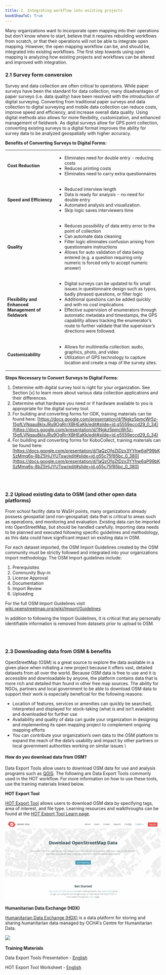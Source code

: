 ```yaml
---
title: 2. Integrating workflow into existing projects
bookShowToC: True
---
```


Many organizations want to incorporate open mapping into their operations but don’t know where to start, believe that it requires rebuilding workflows from scratch, or that their operations will not be able to integrate open mapping.  However, the open mapping workflow can be, and should be, integrated into existing workflows. The first step towards using open mapping is analyzing how existing projects and workflows can be altered and improved with integration. 


### 2.1 Survey form conversion

Survey and data collection are often critical to operations. While paper surveys have been the standard for data collection, many disadvantages of paper surveys (i.e. data quality) have been resolved with the introduction of digital surveying. Converting from traditional paper surveys and data collection to digital surveying and mobile data collection can reduce costs, improve speed and efficiency, and increase overall data quality. Using digital methods also allows for more flexibility, customization, and enhanced management of fieldwork. As digital surveys allow for GPS point collection, converting existing surveys to a digital format improves the ability for survey data to be analyzed geospatially with higher accuracy.  

**Benefits of Converting Surveys to Digital Forms:**



<table>
  <tr>
   <td><strong>Cost Reduction</strong>
   </td>
   <td>
<ul>

<li>Eliminates need for double entry - reducing costs

<li>Reduces printing costs

<li>Eliminates need to carry extra questionnaires  		
</li>
</ul>
   </td>
  </tr>
  <tr>
   <td><strong>Speed and Efficiency</strong>
   </td>
   <td>
<ul>

<li>Reduced interview length 

<li>Data is ready for analysis - no need for double entry 

<li>Automated analysis and visualization.

<li>Skip logic saves interviewers time
</li>
</ul>
   </td>
  </tr>
  <tr>
   <td><strong>Quality </strong>
   </td>
   <td>
<ul>

<li>Reduces possibility of data entry error to the point of collection

<li>Can automate data cleaning

<li>Filter logic eliminates confusion arising from questionnaire instructions

<li>Allows for auto validation of data being entered (e.g. a question requiring only numeric is forced only to accept numeric answer)
</li>
</ul>
   </td>
  </tr>
  <tr>
   <td><strong>Flexibility and Enhanced Management of fieldwork</strong>
   </td>
   <td>
<ul>

<li>Digital surveys can be updated to fix small issues in questionnaire design such as typos, badly phrased questions, or filter logic 

<li>Additional questions can be added quickly and with no cost implications

<li>Effective supervision of enumerators through automatic metadata and timestamps, the GPS capability allows tracking the enumerator’s route to further validate that the supervisor’s directions were followed.
</li>
</ul>
   </td>
  </tr>
  <tr>
   <td><strong>Customizability</strong>
   </td>
   <td>
<ul>

<li>Allows for multimedia collection: audio, graphics, photo, and video 

<li>Utilization of GPS technology to capture location and create a map of the survey sites.
</li>
</ul>
   </td>
  </tr>
</table>


**Steps Necessary to Convert Surveys to Digital Forms:**



1. Determine with digital survey tool is right for your organization. See Section [x] to learn more about various data collection applications and their differences. 
2. Determine what hardware you need or if hardware available to you is appropriate for the digital survey tool. 
3. For building and converting forms for ODK, training materials can be found here: [https://docs.google.com/presentation/d/1Ngkz5pmcWr5z-15gfLVNqau8klxJRu9OgRrrXBHEaKk/edit#slide=id.g5559eccd29_0_34](https://docs.google.com/presentation/d/1Ngkz5pmcWr5z-15gfLVNqau8klxJRu9OgRrrXBHEaKk/edit#slide=id.g5559eccd29_0_34)
4. For building and converting forms for KoboCollect, training materials can be found here: [https://docs.google.com/presentation/d/1aQzOfgZtDzx3YYhw6qP99bKSzMmq6s-8bZ5HiJYUTsw/edit#slide=id.g55c75f85bc_0_380](https://docs.google.com/presentation/d/1aQzOfgZtDzx3YYhw6qP99bKSzMmq6s-8bZ5HiJYUTsw/edit#slide=id.g55c75f85bc_0_380)

<br>
<br>


### 2.2 Upload existing data to OSM (and other open data platforms)

From school facility data to WaSH points, many organizations already possess geospatial (and non-geospatial) data that is critical to areas such as operations, and monitoring and evaluation. Existing data can be imported into OpenStreetMap, but should be handled carefully. Importing data needs to be planned and executed following specific guidelines and methodology, as this data could have significant impact on existing data in OSM. 

For each dataset imported, the OSM Import Guidelines created by the OSM community must be strictly followed and integrated into your organizations import methodology. The OSM Import guidelines include: 



1. Prerequisites
2. Community Buy-in
3. License Approval
4. Documentation
5. Import Review
6. Uploading 

For the full OSM Import Guidelines visit [wiki.openstreetmap.org/wiki/Import/Guidelines](http://wiki.openstreetmap.org/wiki/Import/Guidelines)

In addition to following the Import Guidelines, it is critical that any personally identifiable information is removed from datasets prior to upload to OSM. 

<br>
<br>

### 2.3 Downloading data from OSM & benefits

OpenStreetMap (OSM) is a great source to explore the data available in a given place when initiating a new project because it offers vast, detailed datasets from all over the world. Because OSM data is free to use and it is accessible and downloadable by anyone, the platform contains data that is more rich and detailed than found in other free map sources. The ability for NGOs, partners and local government to be able to download OSM data to support their work is especially beneficial for the following reasons:



*   Location of features, services or amenities can quickly be searched, interpreted and displayed for stock-taking (what is and isn’t available) and downloaded for further use
*   Availability and quality of data can guide your organization in designing and implementing its open mapping project to complement ongoing mapping efforts 
*   You can contribute your organization’s own data to the OSM platform to expand the reach of the data’s usability and impact by other partners or local government authorities working on similar issues \


#### **How do you download data from OSM?**

Data Export Tools allow users to download OSM data for use and analysis programs such as [QGIS](https://github.com/hotosm/toolbox/wiki/7.1-QGIS). The following are Data Export Tools commonly used in the HOT workflow. For more information on how to use these tools, use the training materials linked below.

**HOT Export Tool**

[HOT Export Tool](https://export.hotosm.org/en/v3/) allows users to download OSM data by specifying tags, area of interest, and file type. Learning resources and walkthroughs can be found at the [HOT Export Tool Learn page](https://export.hotosm.org/en/v3/learn).

![](/images/part-ii/HOTExport2.gif)

**Humanitarian Data Exchange (HDX)**

[Humanitarian Data Exchange (HDX)](https://data.humdata.org/) is a data platform for storing and sharing humanitarian data managed by OCHA's Centre for Humanitarian Data.

![](/images/part-ii/HDX.gif)

**Training Materials**

Data Export Tools Presentation - [English](https://docs.google.com/presentation/d/1RyHYVPZU5d4xJ1cpWga4QRdfohpEs-t9ylJ_HTJ7wm8/edit?usp=sharing) 

HOT Export Tool Worksheet - [English](https://docs.google.com/document/d/1BcSSQuVbLQDAAbBGdZQNh_FTEpPJ8jMlh4u1DzIBzWE/edit?usp=sharing)
